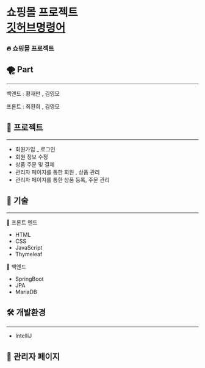 
쇼핑몰 프로젝트 <br>
[깃허브명령어](https://github.com/Kimmo05/jpashop/blob/develop/%EA%B9%83%ED%97%88%EB%B8%8C%EB%AA%85%EB%A0%B9%EC%96%B4.md "깃허브")
=======
### 🔥 쇼핑몰 프로젝트

## 🌪️ Part

---

백엔드 : 황재만 , 김영모

프론트 : 최환희 , 김영모

## 👻 프로젝트

---

- 회원가입 _ 로그인
- 회원 정보 수정
- 상품 주문 및 결제
- 관리자 페이지를 통한 회원 , 상품 관리
- 관리자 페이지를 통한 상품 등록, 주문 관리

## 🌊 기술

---

📔 프론트 엔드

- HTML
- CSS
- JavaScript
- Thymeleaf

📔 백엔드

- SpringBoot
- JPA
- MariaDB

## 🛠 개발환경

---

- IntelliJ

## 🧊 관리자 페이지
